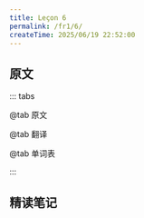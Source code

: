 ```yaml
---
title: Leçon 6
permalink: /fr1/6/
createTime: 2025/06/19 22:52:00
---
```


## 原文

::: tabs

@tab 原文

@tab 翻译

@tab 单词表

:::

## 精读笔记
